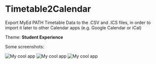 # Timetable2Calendar
Export MyEd PATH Timetable Data to the .CSV and .ICS files, in order to import it later to other Calendar apps (e.g. Google Calendar or iCal)

Theme: **Student Experience**

Some screenshots:

![My cool app ](http://i055.radikal.ru/1502/5a/ab876ad4b2e0.png)
![My cool app](http://s012.radikal.ru/i320/1502/ab/357c7be46702.png)
![My cool app ](http://s015.radikal.ru/i331/1502/b7/7b9c68f67ff6.png)
